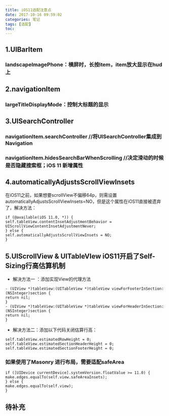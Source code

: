 ```yaml
---
title: iOS11适配注意点
date: 2017-10-16 09:59:02
categories: 笔记
tags: [适配]
toc:
---
```


## 1.UIBarItem

### landscapeImagePhone：横屏时，长按item，item放大显示在hud上

<!--more-->
## 2.navigationItem

### largeTitleDisplayMode：控制大标题的显示

## 3.UISearchController

### navigationItem.searchController  //将UISearchController集成到Navigation
### navigationItem.hidesSearchBarWhenScrolling //决定滑动的时候是否隐藏搜索框；iOS 11 新增属性

## 4.automaticallyAdjustsScrollViewInsets

在iOS11之前，如果想要scrollView不偏移64p，则需设置automaticallyAdjustsScrollViewInsets=NO，但是这个属性在iOS11直接被遗弃了，解决方法：
```
if (@available(iOS 11.0, *)) {
self.tableView.contentInsetAdjustmentBehavior = UIScrollViewContentInsetAdjustmentNever;
} else {
self.automaticallyAdjustsScrollViewInsets = NO;
}
```

## 5.UIScrollView & UITableVIew iOS11开启了Self-Sizing行高估算机制
* 解决方法一 ：添加实现View的代理方法
```
- (UIView *)tableView:(UITableView *)tableView viewForFooterInSection:(NSInteger)section {
return nil;
}
- (UIView *)tableView:(UITableView *)tableView viewForHeaderInSection:(NSInteger)section {
return nil;
}
```

* 解决方法二：添加以下代码关闭估算行高：
```
self.tableView.estimatedRowHeight = 0;
self.tableView.estimatedSectionHeaderHeight = 0;
self.tableView.estimatedSectionFooterHeight = 0;
```

### 如果使用了Masonry 进行布局，需要适配safeArea
```
if ([UIDevice currentDevice].systemVersion.floatValue >= 11.0) {
make.edges.equalTo(self.view.safeAreaInsets);
} else {
make.edges.equalTo(self.view);
}
```

## 待补充

